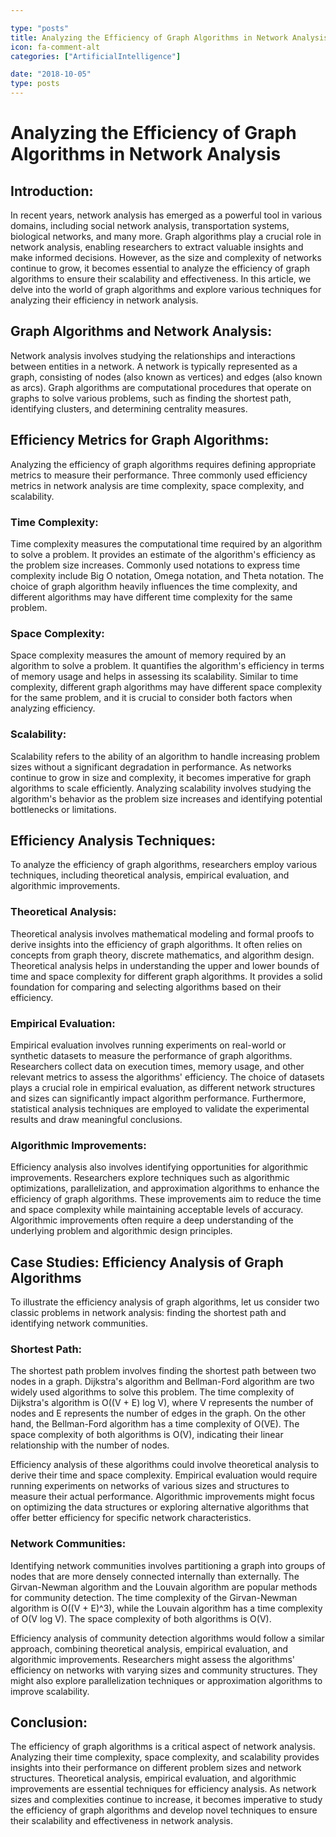 ```yaml
---

type: "posts"
title: Analyzing the Efficiency of Graph Algorithms in Network Analysis
icon: fa-comment-alt
categories: ["ArtificialIntelligence"]

date: "2018-10-05"
type: posts
---
```





# Analyzing the Efficiency of Graph Algorithms in Network Analysis

## Introduction:

In recent years, network analysis has emerged as a powerful tool in various domains, including social network analysis, transportation systems, biological networks, and many more. Graph algorithms play a crucial role in network analysis, enabling researchers to extract valuable insights and make informed decisions. However, as the size and complexity of networks continue to grow, it becomes essential to analyze the efficiency of graph algorithms to ensure their scalability and effectiveness. In this article, we delve into the world of graph algorithms and explore various techniques for analyzing their efficiency in network analysis.

## Graph Algorithms and Network Analysis:

Network analysis involves studying the relationships and interactions between entities in a network. A network is typically represented as a graph, consisting of nodes (also known as vertices) and edges (also known as arcs). Graph algorithms are computational procedures that operate on graphs to solve various problems, such as finding the shortest path, identifying clusters, and determining centrality measures.

## Efficiency Metrics for Graph Algorithms:

Analyzing the efficiency of graph algorithms requires defining appropriate metrics to measure their performance. Three commonly used efficiency metrics in network analysis are time complexity, space complexity, and scalability.

### Time Complexity:

Time complexity measures the computational time required by an algorithm to solve a problem. It provides an estimate of the algorithm's efficiency as the problem size increases. Commonly used notations to express time complexity include Big O notation, Omega notation, and Theta notation. The choice of graph algorithm heavily influences the time complexity, and different algorithms may have different time complexity for the same problem.

### Space Complexity:

Space complexity measures the amount of memory required by an algorithm to solve a problem. It quantifies the algorithm's efficiency in terms of memory usage and helps in assessing its scalability. Similar to time complexity, different graph algorithms may have different space complexity for the same problem, and it is crucial to consider both factors when analyzing efficiency.

### Scalability:

Scalability refers to the ability of an algorithm to handle increasing problem sizes without a significant degradation in performance. As networks continue to grow in size and complexity, it becomes imperative for graph algorithms to scale efficiently. Analyzing scalability involves studying the algorithm's behavior as the problem size increases and identifying potential bottlenecks or limitations.

## Efficiency Analysis Techniques:

To analyze the efficiency of graph algorithms, researchers employ various techniques, including theoretical analysis, empirical evaluation, and algorithmic improvements.

### Theoretical Analysis:

Theoretical analysis involves mathematical modeling and formal proofs to derive insights into the efficiency of graph algorithms. It often relies on concepts from graph theory, discrete mathematics, and algorithm design. Theoretical analysis helps in understanding the upper and lower bounds of time and space complexity for different graph algorithms. It provides a solid foundation for comparing and selecting algorithms based on their efficiency.

### Empirical Evaluation:

Empirical evaluation involves running experiments on real-world or synthetic datasets to measure the performance of graph algorithms. Researchers collect data on execution times, memory usage, and other relevant metrics to assess the algorithms' efficiency. The choice of datasets plays a crucial role in empirical evaluation, as different network structures and sizes can significantly impact algorithm performance. Furthermore, statistical analysis techniques are employed to validate the experimental results and draw meaningful conclusions.

### Algorithmic Improvements:

Efficiency analysis also involves identifying opportunities for algorithmic improvements. Researchers explore techniques such as algorithmic optimizations, parallelization, and approximation algorithms to enhance the efficiency of graph algorithms. These improvements aim to reduce the time and space complexity while maintaining acceptable levels of accuracy. Algorithmic improvements often require a deep understanding of the underlying problem and algorithmic design principles.

## Case Studies: Efficiency Analysis of Graph Algorithms

To illustrate the efficiency analysis of graph algorithms, let us consider two classic problems in network analysis: finding the shortest path and identifying network communities.

### Shortest Path:

The shortest path problem involves finding the shortest path between two nodes in a graph. Dijkstra's algorithm and Bellman-Ford algorithm are two widely used algorithms to solve this problem. The time complexity of Dijkstra's algorithm is O((V + E) log V), where V represents the number of nodes and E represents the number of edges in the graph. On the other hand, the Bellman-Ford algorithm has a time complexity of O(VE). The space complexity of both algorithms is O(V), indicating their linear relationship with the number of nodes.

Efficiency analysis of these algorithms could involve theoretical analysis to derive their time and space complexity. Empirical evaluation would require running experiments on networks of various sizes and structures to measure their actual performance. Algorithmic improvements might focus on optimizing the data structures or exploring alternative algorithms that offer better efficiency for specific network characteristics.

### Network Communities:

Identifying network communities involves partitioning a graph into groups of nodes that are more densely connected internally than externally. The Girvan-Newman algorithm and the Louvain algorithm are popular methods for community detection. The time complexity of the Girvan-Newman algorithm is O((V + E)^3), while the Louvain algorithm has a time complexity of O(V log V). The space complexity of both algorithms is O(V).

Efficiency analysis of community detection algorithms would follow a similar approach, combining theoretical analysis, empirical evaluation, and algorithmic improvements. Researchers might assess the algorithms' efficiency on networks with varying sizes and community structures. They might also explore parallelization techniques or approximation algorithms to improve scalability.

## Conclusion:

The efficiency of graph algorithms is a critical aspect of network analysis. Analyzing their time complexity, space complexity, and scalability provides insights into their performance on different problem sizes and network structures. Theoretical analysis, empirical evaluation, and algorithmic improvements are essential techniques for efficiency analysis. As network sizes and complexities continue to increase, it becomes imperative to study the efficiency of graph algorithms and develop novel techniques to ensure their scalability and effectiveness in network analysis.